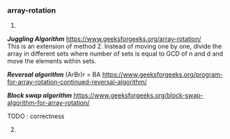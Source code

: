 ### array-rotation
1) 
***Juggling Algorithm*** https://www.geeksforgeeks.org/array-rotation/ \
This is an extension of method 2. Instead of moving one by one, divide the array in different sets where number of sets is equal to GCD of n and d and move the elements within sets.

***Reversal algorithm***  (ArBr)r = BA
https://www.geeksforgeeks.org/program-for-array-rotation-continued-reversal-algorithm/

***Block swap algorithm***
https://www.geeksforgeeks.org/block-swap-algorithm-for-array-rotation/


TODO : correctness

2) 

